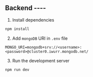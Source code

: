 ## Backend ----

1. Install dependencies

```bash
npm install
```

2. Add `mongoDB` URI in `.env` file

```
MONGO_URI=mongodb+srv://<username>:<password>@cluster0.iwurr.mongodb.net/
```

3. Run the development server

```bash
npm run dev
```
